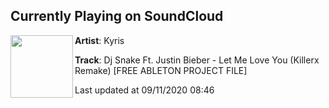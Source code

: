 ## Currently Playing on SoundCloud

[<img align="left" width="100" src="https://i1.sndcdn.com/artworks-000200999754-uoogm3-t50x50.jpg">](https://soundcloud.com/kyris-official/dj-snake-ft-justin-bieber-let-me-love-you-killerx-remake)

**Artist**: Kyris 

**Track**: Dj Snake Ft. Justin Bieber - Let Me Love You (Killerx Remake) [FREE ABLETON PROJECT FILE]

Last updated at 09/11/2020 08:46
